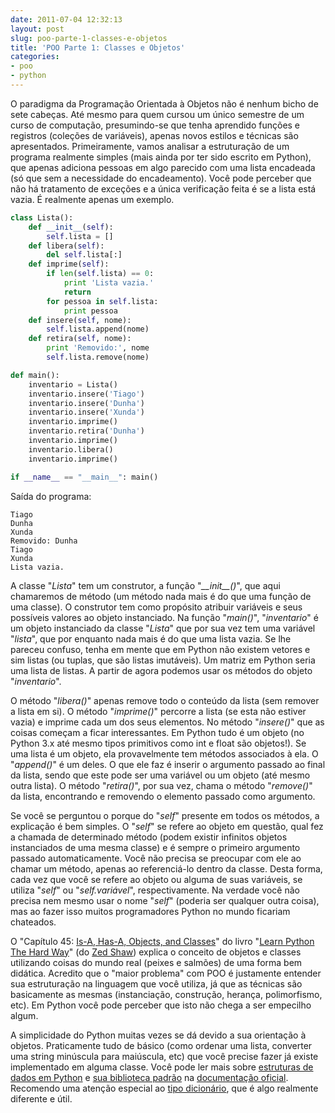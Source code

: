 ```yaml
---
date: 2011-07-04 12:32:13
layout: post
slug: poo-parte-1-classes-e-objetos
title: 'POO Parte 1: Classes e Objetos'
categories:
- poo
- python
---
```


O paradigma da Programação Orientada à Objetos não é nenhum bicho de sete cabeças. Até mesmo para quem cursou um único semestre de um curso de computação, presumindo-se que tenha aprendido funções e registros (coleções de variáveis), apenas novos estilos e técnicas são apresentados. Primeiramente, vamos analisar a estruturação de um programa realmente simples (mais ainda por ter sido escrito em Python), que apenas adiciona pessoas em algo parecido com uma lista encadeada (só que sem a necessidade do encadeamento). Você pode perceber que não há tratamento de exceções e a única verificação feita é se a lista está vazia. É realmente apenas um exemplo.

``` python
class Lista():
    def __init__(self):
        self.lista = []
    def libera(self):
        del self.lista[:]
    def imprime(self):
        if len(self.lista) == 0:
            print 'Lista vazia.'
            return
        for pessoa in self.lista:
            print pessoa
    def insere(self, nome):
        self.lista.append(nome)
    def retira(self, nome):
        print 'Removido:', nome
        self.lista.remove(nome)

def main():
    inventario = Lista()
    inventario.insere('Tiago')
    inventario.insere('Dunha')
    inventario.insere('Xunda')
    inventario.imprime()
    inventario.retira('Dunha')
    inventario.imprime()
    inventario.libera()
    inventario.imprime()

if __name__ == "__main__": main()
```

Saída do programa:

    Tiago
    Dunha
    Xunda
    Removido: Dunha
    Tiago
    Xunda
    Lista vazia.

A classe "_Lista_" tem um construtor, a função "_\_\_init\_\_()_", que aqui chamaremos de método (um método nada mais é do que uma função de uma classe). O construtor tem como propósito atribuir variáveis e seus possíveis valores ao objeto instanciado. Na função "_main()_", "_inventario_" é um objeto instanciado da classe "_Lista_" que por sua vez tem uma variável "_lista_", que por enquanto nada mais é do que uma lista vazia. Se lhe pareceu confuso, tenha em mente que em Python não existem vetores e sim listas (ou tuplas, que são listas imutáveis). Um matriz em Python seria uma lista de listas. A partir de agora podemos usar os métodos do objeto "_inventario_".

O método "_libera()_" apenas remove todo o conteúdo da lista (sem remover a lista em si). O método "_imprime()_" percorre a lista (se esta não estiver vazia) e imprime cada um dos seus elementos. No método "_insere()_" que as coisas começam a ficar interessantes. Em Python tudo é um objeto (no Python 3.x até mesmo tipos primitivos como int e float são objetos!). Se uma lista é um objeto, ela provavelmente tem métodos associados à ela. O "_append()_" é um deles. O que ele faz é inserir o argumento passado ao final da lista, sendo que este pode ser uma variável ou um objeto (até mesmo outra lista). O método "_retira()_", por sua vez, chama o método "_remove()_" da lista, encontrando e removendo o elemento passado como argumento.

Se você se perguntou o porque do "_self_" presente em todos os métodos, a explicação é bem simples. O "_self_" se refere ao objeto em questão, qual fez a chamada de determinado método (podem existir infinitos objetos instanciados de uma mesma classe) e é sempre o primeiro argumento passado automaticamente. Você não precisa se preocupar com ele ao chamar um método, apenas ao referenciá-lo dentro da classe. Desta forma, cada vez que você se refere ao objeto ou alguma de suas variáveis, se utiliza "_self_" ou "_self.variável_", respectivamente. Na verdade você não precisa nem mesmo usar o nome "_self_" (poderia ser qualquer outra coisa), mas ao fazer isso muitos programadores Python no mundo ficariam chateados.

O "Capítulo 45: [Is-A, Has-A, Objects, and Classes](http://learnpythonthehardway.org/book/ex45.html)" do livro "[Learn Python The Hard Way](http://learnpythonthehardway.org/)" (do [Zed Shaw](http://zedshaw.com/)) explica o conceito de objetos e classes utilizando coisas do mundo real (peixes e salmões) de uma forma bem didática. Acredito que o "maior problema" com POO é justamente entender sua estruturação na linguagem que você utiliza, já que as técnicas são basicamente as mesmas (instanciação, construção, herança, polimorfismo, etc). Em Python você pode perceber que isto não chega a ser empecilho algum.

A simplicidade do Python muitas vezes se dá devido a sua orientação à objetos. Praticamente tudo de básico (como ordenar uma lista, converter uma string minúscula para maiúscula, etc) que você precise fazer já existe implementado em alguma classe. Você pode ler mais sobre [estruturas de dados em Python](http://docs.python.org/tutorial/datastructures.html) e [sua biblioteca padrão](http://docs.python.org/library/) na [documentação oficial](http://docs.python.org/). Recomendo uma atenção especial ao [tipo dicionário](http://diveintopython.org/getting_to_know_python/dictionaries.html), que é algo realmente diferente e útil.
